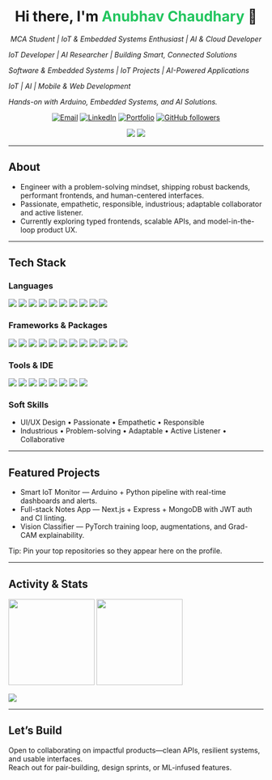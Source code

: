 <!-- Profile Header -->
<h1 align="center">Hi there, I'm <span style="color:#22c55e;">Anubhav Chaudhary</span> 👋</h1>
<p align="center">
  <em>MCA Student | IoT & Embedded Systems Enthusiast | AI & Cloud Developer

IoT Developer | AI Researcher | Building Smart, Connected Solutions

Software & Embedded Systems | IoT Projects | AI-Powered Applications

IoT | AI | Mobile & Web Development

Hands-on with Arduino, Embedded Systems, and AI Solutions.</em>
</p>

<p align="center">
  <a href="mailto:your.email@example.com"><img alt="Email" src="https://img.shields.io/badge/Email-hello@me-1f2937?style=for-the-badge&logo=gmail&logoColor=white"></a>
  <a href="https://www.linkedin.com/in/yourhandle"><img alt="LinkedIn" src="https://img.shields.io/badge/LinkedIn-Connect-0a66c2?style=for-the-badge&logo=linkedin&logoColor=white"></a>
  <a href="https://your-portfolio.example.com"><img alt="Portfolio" src="https://img.shields.io/badge/Portfolio-Visit-6b21a8?style=for-the-badge&logo=vercel&logoColor=white"></a>
  <a href="https://github.com/yourusername?tab=followers"><img alt="GitHub followers" src="https://img.shields.io/github/followers/yourusername?label=Follow&style=for-the-badge&color=0ea5e9"></a>
</p>

<!-- Spotlight -->
<p align="center">
  <img src="https://img.shields.io/badge/Focus-Full%20Stack%20%7C%20ML%20%7C%20UX-14b8a6?style=flat-square">
  <img src="https://img.shields.io/badge/Motto-Build%20with%20Empathy-ef4444?style=flat-square">
</p>

---

## About
- Engineer with a problem-solving mindset, shipping robust backends, performant frontends, and human-centered interfaces.  
- Passionate, empathetic, responsible, industrious; adaptable collaborator and active listener.  
- Currently exploring typed frontends, scalable APIs, and model-in-the-loop product UX.  

---

## Tech Stack

### Languages
<p>
  <img src="https://img.shields.io/badge/Python-3776AB?logo=python&logoColor=white&style=for-the-badge">
  <img src="https://img.shields.io/badge/C-A8B9CC?logo=c&logoColor=black&style=for-the-badge">
  <img src="https://img.shields.io/badge/C++-00599C?logo=c%2B%2B&logoColor=white&style=for-the-badge">
  <img src="https://img.shields.io/badge/Kotlin-7F52FF?logo=kotlin&logoColor=white&style=for-the-badge">
  <img src="https://img.shields.io/badge/R-276DC3?logo=r&logoColor=white&style=for-the-badge">
  <img src="https://img.shields.io/badge/MySQL-4479A1?logo=mysql&logoColor=white&style=for-the-badge">
  <img src="https://img.shields.io/badge/HTML-E34F26?logo=html5&logoColor=white&style=for-the-badge">
  <img src="https://img.shields.io/badge/CSS-1572B6?logo=css3&logoColor=white&style=for-the-badge">
  <img src="https://img.shields.io/badge/JavaScript-F7DF1E?logo=javascript&logoColor=black&style=for-the-badge">
  <img src="https://img.shields.io/badge/TypeScript-3178C6?logo=typescript&logoColor=white&style=for-the-badge">
</p>

### Frameworks & Packages
<p>
  <img src="https://img.shields.io/badge/React-20232A?logo=react&logoColor=61DAFB&style=for-the-badge">
  <img src="https://img.shields.io/badge/Next.js-000000?logo=nextdotjs&logoColor=white&style=for-the-badge">
  <img src="https://img.shields.io/badge/Bootstrap-7952B3?logo=bootstrap&logoColor=white&style=for-the-badge">
  <img src="https://img.shields.io/badge/Material_UI-007FFF?logo=mui&logoColor=white&style=for-the-badge">
  <img src="https://img.shields.io/badge/Tailwind_CSS-06B6D4?logo=tailwindcss&logoColor=white&style=for-the-badge">
  <img src="https://img.shields.io/badge/Django-092E20?logo=django&logoColor=white&style=for-the-badge">
  <img src="https://img.shields.io/badge/Flask-000000?logo=flask&logoColor=white&style=for-the-badge">
  <img src="https://img.shields.io/badge/PyTorch-EE4C2C?logo=pytorch&logoColor=white&style=for-the-badge">
  <img src="https://img.shields.io/badge/Node.js-339933?logo=node.js&logoColor=white&style=for-the-badge">
  <img src="https://img.shields.io/badge/Express-000000?logo=express&logoColor=white&style=for-the-badge">
  <img src="https://img.shields.io/badge/MongoDB-47A248?logo=mongodb&logoColor=white&style=for-the-badge">
  <img src="https://img.shields.io/badge/Firebase-FFCA28?logo=firebase&logoColor=black&style=for-the-badge">
</p>

### Tools & IDE
<p>
  <img src="https://img.shields.io/badge/Arduino%20IDE-00979D?logo=arduino&logoColor=white&style=for-the-badge">
  <img src="https://img.shields.io/badge/Git-F05032?logo=git&logoColor=white&style=for-the-badge">
  <img src="https://img.shields.io/badge/GitHub-181717?logo=github&logoColor=white&style=for-the-badge">
  <img src="https://img.shields.io/badge/Visual%20Studio-5C2D91?logo=visualstudio&logoColor=white&style=for-the-badge">
  <img src="https://img.shields.io/badge/Android%20Studio-3DDC84?logo=androidstudio&logoColor=white&style=for-the-badge">
  <img src="https://img.shields.io/badge/Figma-F24E1E?logo=figma&logoColor=white&style=for-the-badge">
  <img src="https://img.shields.io/badge/MS%20Office-D83B01?logo=microsoftoffice&logoColor=white&style=for-the-badge">
  <img src="https://img.shields.io/badge/RStudio-75AADB?logo=rstudio&logoColor=white&style=for-the-badge">
</p>

### Soft Skills
- UI/UX Design • Passionate • Empathetic • Responsible  
- Industrious • Problem-solving • Adaptable • Active Listener • Collaborative  

---

## Featured Projects
- Smart IoT Monitor — Arduino + Python pipeline with real-time dashboards and alerts.  
- Full-stack Notes App — Next.js + Express + MongoDB with JWT auth and CI linting.  
- Vision Classifier — PyTorch training loop, augmentations, and Grad-CAM explainability.  

Tip: Pin your top repositories so they appear here on the profile.  

---

## Activity & Stats
<p>
  <img height="170" src="https://github-readme-stats.vercel.app/api?username=yourusername&show_icons=true&theme=tokyonight&hide_border=true" />
  <img height="170" src="https://github-readme-stats.vercel.app/api/top-langs/?username=yourusername&layout=compact&theme=tokyonight&hide_border=true" />
</p>

<p>
  <img src="https://github-profile-trophy.vercel.app/?username=yourusername&theme=onestar&no-frame=true&no-bg=true&row=1&column=6" />
</p>

---

## Let’s Build
Open to collaborating on impactful products—clean APIs, resilient systems, and usable interfaces.  
Reach out for pair-building, design sprints, or ML-infused features.  
